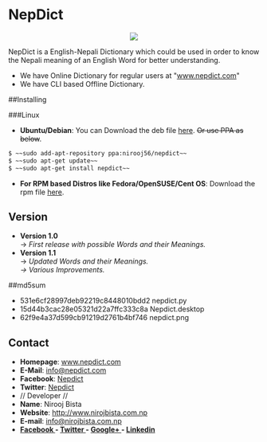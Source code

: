 # NepDict
<p align="center">
<img src="https://github.com/nirooj56/Nepdict/blob/master/nepdict.png">
</p>

NepDict is a English-Nepali Dictionary which could be used in order to know the Nepali meaning of an English Word for better understanding.

* We have Online Dictionary for regular users at "www.nepdict.com"
* We have CLI based Offline Dictionary.

##Installing

###Linux

* <b>Ubuntu/Debian</b>:
  You can Download the deb file <a href="http://www.nepdict.com/down/" target="_blank"> here</a>. ~~Or use PPA as below~~.
```bash
$ ~~sudo add-apt-repository ppa:nirooj56/nepdict~~
$ ~~sudo apt-get update~~
$ ~~sudo apt-get install nepdict~~
```
* <b>For RPM based Distros like Fedora/OpenSUSE/Cent OS</b>: Download the rpm file <a href="http://www.nepdict.com/down/" target="_blank">here</a>.

## Version 
* <b>Version 1.0</b> </br>
 -> <i>First release with possible Words and their Meanings.</i>
* <b>Version 1.1</b> </br>
 -> <i>Updated Words and their Meanings. </br>
 -> Various Improvements.</i>

##md5sum
* 531e6cf28997deb92219c8448010bdd2  nepdict.py
* 15d44b3cac28e05321d22a7ffc333c8a  Nepdict.desktop
* 62f9e4a37d599cb91219d2761b4bf746  nepdict.png

## Contact

* <b>Homepage</b>: www.nepdict.com
* <b>E-Mail</b>: info@nepdict.com
* <b>Facebook</b>: <a href="http://www.facebook.com/nepdict">Nepdict</a>
* <b>Twitter</b>: <a href="http://www.twitter.com/nepdict">Nepdict</a>
* // Developer //
* <b>Name</b>: Nirooj Bista
* <b>Website</b>: http://www.nirojbista.com.np
* <b>E-mail</b>: info@nirojbista.com.np
* <b><a href="https://www.facebook.com/niroj56"> Facebook </a>   -   <a href="https://www.twitter.com/nirooj56"> Twitter </a>    -   <a href="https://plus.google.com/+bistanirooj"> Google+ </a>   -   <a href="https://www.linkedin.com/in/nirooj56"> Linkedin </a></b>
